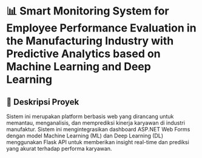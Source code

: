 # 📊 Smart Monitoring System for Employee Performance Evaluation in the Manufacturing Industry with Predictive Analytics based on Machine Learning and Deep Learning

## 🚀 Deskripsi Proyek
Sistem ini merupakan platform berbasis web yang dirancang untuk memantau, menganalisis, dan memprediksi kinerja karyawan di industri manufaktur. Sistem ini mengintegrasikan dashboard ASP.NET Web Forms dengan model Machine Learning (ML) dan Deep Learning (DL) menggunakan Flask API untuk memberikan insight real-time dan prediksi yang akurat terhadap performa karyawan.

